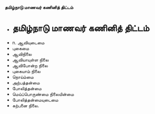**தமிழ்நாடு மாணவர் கணினித் திட்டம்**
- # தமிழ்நாடு மாணவர் கணினித் திட்டம்
- n. ஆவியுடைமை
- புகைமை
- ஆவிநிலை
- ஆவியாயுள்ள நிலை
- ஆவிபோன்ற நிலை
- புகையாம்  நிலை
- நொய்ம்மை
- அற்பத்தன்மை
- போலித்தன்மை
- மெய்ப்பொருண்மை நிலையின்மை
- போலித்தன்மையுடைமை
- கற்பனை நிலை.

